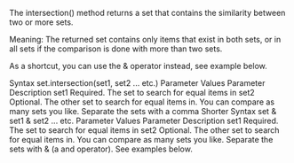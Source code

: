 The intersection() method returns a set that contains the similarity between two or more sets.

Meaning: The returned set contains only items that exist in both sets, or in all sets if the comparison is done with more than two sets.

As a shortcut, you can use the & operator instead, see example below.

Syntax
set.intersection(set1, set2 ... etc.)
Parameter Values
Parameter	Description
set1	Required. The set to search for equal items in
set2	Optional. The other set to search for equal items in.
You can compare as many sets you like.
Separate the sets with a comma
Shorter Syntax
set & set1 & set2 ... etc.
Parameter Values
Parameter	Description
set1	Required. The set to search for equal items in
set2	Optional. The other set to search for equal items in.
You can compare as many sets you like.
Separate the sets with & (a and operator).
See examples below.
